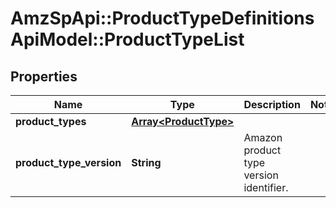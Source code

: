 # AmzSpApi::ProductTypeDefinitionsApiModel::ProductTypeList

## Properties
Name | Type | Description | Notes
------------ | ------------- | ------------- | -------------
**product_types** | [**Array&lt;ProductType&gt;**](ProductType.md) |  | 
**product_type_version** | **String** | Amazon product type version identifier. | 

